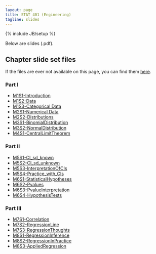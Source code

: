 ```yaml
---
layout: page
title: STAT 401 (Engineering)
tagline: slides
---
```

{% include JB/setup %}

Below are slides (.pdf).

## Chapter slide set files

If the files are ever not available on this page, 
you can find them 
[here](https://github.com/jarad/jarad.github.com/tree/master/courses/stat226/slides).

### Part I

- [M1S1-Introduction](M1S1-Introduction/M1S1-Introduction.pdf)
- [M1S2-Data](M1S2-Data/M1S2-Data.pdf)
- [M1S3-Categorical Data](M1S3-CategoricalData/M1S3-CategoricalData.pdf)
- [M2S1-Numerical Data](M2S1-NumericalData/M2S1-NumericalData.pdf)
- [M2S2-Distributions](M2S2-Distributions/M2S2-Distributions.pdf)
- [M3S1-BinomialDistribution](M3S1-BinomialDistribution/M3S1-BinomialDistribution.pdf)
- [M3S2-NormalDistribution](M3S2-NormalDistribution/M3S2-NormalDistribution.pdf)
- [M4S1-CentralLimitTheorem](M4S1-CentralLimitTheorem/M4S1-CentralLimitTheorem.pdf)

### Part II

- [M5S1-CI_sd_known](M5S1-CI_sd_known/M5S1-CI_sd_known.pdf)
- [M5S2-CI_sd_unknown](M5S2-CI_sd_unknown/M5S2-CI_sd_unknown.pdf)
- [M5S3-InterpretationOfCIs](M5S3-InterpretationOfCIs/M5S3-InterpretationOfCIs.pdf)
- [M5S4-Practice_with_CIs](M5S4-Practice_with_CIs/M5S4-Practice_with_CIs.pdf)
- [M6S1-StatisticalHypotheses](M6S1-StatisticalHypotheses/M6S1-StatisticalHypotheses.pdf)
- [M6S2-Pvalues](M6S2-Pvalues/M6S2-Pvalues.pdf)
- [M6S3-PvalueInterpretation](M6S3-PvalueInterpretation/M6S3-PvalueInterpretation.pdf)
- [M6S4-HypothesisTests](M6S4-HypothesisTests/M6S4-HypothesisTests.pdf)

### Part III

- [M7S1-Correlation](M7S1-Correlation/M7S1-Correlation.pdf)
- [M7S2-RegressionLine](M7S2-RegressionLine/M7S2-RegressionLine.pdf)
- [M7S3-RegressionThoughts](M7S3-RegressionThoughts/M7S3-RegressionThoughts.pdf)
- [M8S1-RegressionInference](M8S1-RegressionInference/M8S1-RegressionInference.pdf)
- [M8S2-RegressionInPractice](M8S2-RegressionInPractice/M8S2-RegressionInPractice.pdf)
- [M8S3-AppliedRegression](M8S3-AppliedRegression/M8S3-AppliedRegression.pdf)
